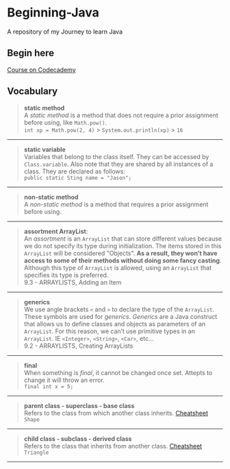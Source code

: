 # Beginning-Java

A repository of my Journey to learn Java

## Begin here

[Course on Codecademy](https://www.codecademy.com/learn)

## Vocabulary

> **static method**  
> A _static method_ is a method that does not require a prior assignment before using, like `Math.pow()`.  
> `int xp = Math.pow(2, 4)` > `System.out.println(xp)` > `16`
___
> **static variable**  
> Variables that belong to the class itself. They can be accessed by `Class.variable`. Also note that they are shared by all instances of a class. They are declared as follows:  
> `public static Sting name = "Jason";`
___
> **non-static method**  
> A _non-static method_ is a method that requires a prior assignment before using.
___
> **assortment ArrayList**:  
> An _assortment_ is an `ArrayList` that can store different values because we do not specify its type during initialization. The items stored in this `ArrayList` will be considered "Objects". **As a result, they won’t have access to some of their methods without doing some fancy casting**. Although this type of `ArrayList` is allowed, using an `ArrayList` that specifies its type is preferred.  
> 9.3 - ARRAYLISTS, Adding an Item
___
> **generics**  
> We use angle brackets `<` and `>` to declare the type of the `ArrayList`. These symbols are used for _generics_. _Generics_ are a Java construct that allows us to define classes and objects as parameters of an `ArrayList`. For this reason, we can’t use primitive types in an `ArrayList`. IE `<Integer>`, `<String>`, `<Car>`, etc...  
> 9.2 - ARRAYLISTS, Creating ArrayLists
___
> **final**  
> When something is _final_, it cannot be changed once set. Attepts to change it will throw an error.  
> `final int x = 5;`
___
> **parent class - superclass - base class**  
> Refers to the class from which another class inherits. [Cheatsheet](https://www.codecademy.com/learn/learn-java/modules/learn-java-inheritance-and-polymorphism/cheatsheet)  
> `Shape`
___
> **child class - subclass - derived class**  
> Refers to the class that inherits from another class. [Cheatsheet](https://www.codecademy.com/learn/learn-java/modules/learn-java-inheritance-and-polymorphism/cheatsheet)  
> `Triangle`
___
